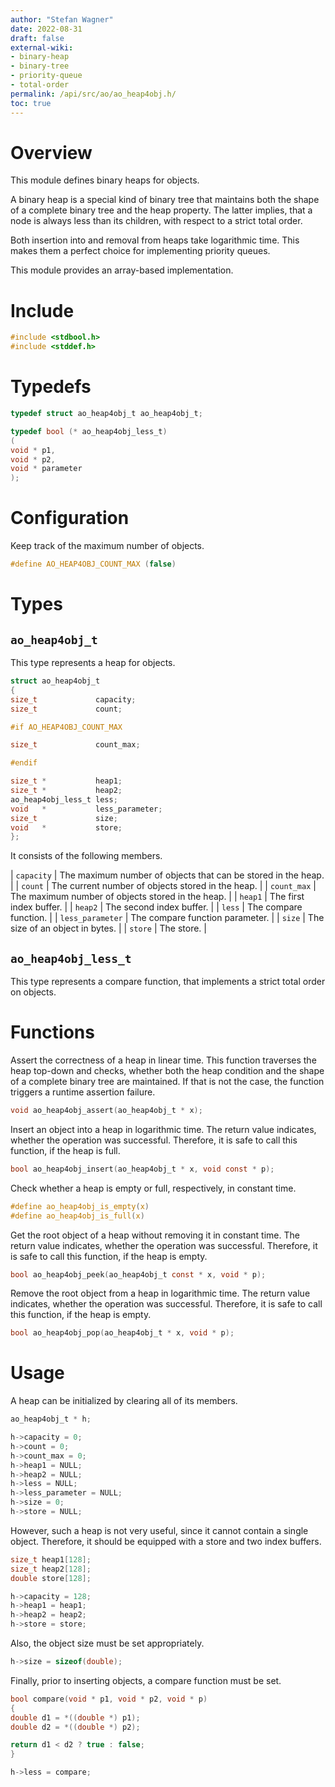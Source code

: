 ```yaml
---
author: "Stefan Wagner"
date: 2022-08-31
draft: false
external-wiki:
- binary-heap
- binary-tree
- priority-queue
- total-order
permalink: /api/src/ao/ao_heap4obj.h/
toc: true
---
```


# Overview

This module defines binary heaps for objects.

A binary heap is a special kind of binary tree that maintains both the shape of a complete binary tree and the heap property. The latter implies, that a node is always less than its children, with respect to a strict total order.

Both insertion into and removal from heaps take logarithmic time. This makes them a perfect choice for implementing priority queues.

This module provides an array-based implementation.

# Include

```c
#include <stdbool.h>
#include <stddef.h>
```

# Typedefs

```c
typedef struct ao_heap4obj_t ao_heap4obj_t;
```

```c
typedef bool (* ao_heap4obj_less_t)
(
void * p1,
void * p2,
void * parameter
);
```

# Configuration

Keep track of the maximum number of objects.

```c
#define AO_HEAP4OBJ_COUNT_MAX (false)
```

# Types

## `ao_heap4obj_t`

This type represents a heap for objects.

```c
struct ao_heap4obj_t
{
size_t             capacity;
size_t             count;

#if AO_HEAP4OBJ_COUNT_MAX

size_t             count_max;

#endif

size_t *           heap1;
size_t *           heap2;
ao_heap4obj_less_t less;
void   *           less_parameter;
size_t             size;
void   *           store;
};
```

It consists of the following members.

| `capacity` | The maximum number of objects that can be stored in the heap. |
| `count` | The current number of objects stored in the heap. |
| `count_max` | The maximum number of objects stored in the heap. |
| `heap1` | The first index buffer. |
| `heap2` | The second index buffer. |
| `less` | The compare function. |
| `less_parameter` | The compare function parameter. |
| `size` | The size of an object in bytes. |
| `store` | The store. |

## `ao_heap4obj_less_t`

This type represents a compare function, that implements a strict total order on objects.

# Functions

Assert the correctness of a heap in linear time. This function traverses the heap top-down and checks, whether both the heap condition and the shape of a complete binary tree are maintained. If that is not the case, the function triggers a runtime assertion failure.

```c
void ao_heap4obj_assert(ao_heap4obj_t * x);
```

Insert an object into a heap in logarithmic time. The return value indicates, whether the operation was successful. Therefore, it is safe to call this function, if the heap is full.

```c
bool ao_heap4obj_insert(ao_heap4obj_t * x, void const * p);
```

Check whether a heap is empty or full, respectively, in constant time.

```c
#define ao_heap4obj_is_empty(x)
#define ao_heap4obj_is_full(x)
```

Get the root object of a heap without removing it in constant time. The return value indicates, whether the operation was successful. Therefore, it is safe to call this function, if the heap is empty.

```c
bool ao_heap4obj_peek(ao_heap4obj_t const * x, void * p);
```

Remove the root object from a heap in logarithmic time. The return value indicates, whether the operation was successful. Therefore, it is safe to call this function, if the heap is empty.

```c
bool ao_heap4obj_pop(ao_heap4obj_t * x, void * p);
```

# Usage

A heap can be initialized by clearing all of its members.

```c
ao_heap4obj_t * h;
```

```c
h->capacity = 0;
h->count = 0;
h->count_max = 0;
h->heap1 = NULL;
h->heap2 = NULL;
h->less = NULL;
h->less_parameter = NULL;
h->size = 0;
h->store = NULL;
```

However, such a heap is not very useful, since it cannot contain a single object. Therefore, it should be equipped with a store and two index buffers.

```c
size_t heap1[128];
size_t heap2[128];
double store[128];
```

```c
h->capacity = 128;
h->heap1 = heap1;
h->heap2 = heap2;
h->store = store;
```

Also, the object size must be set appropriately.

```c
h->size = sizeof(double);
```

Finally, prior to inserting objects, a compare function must be set.

```c
bool compare(void * p1, void * p2, void * p)
{
double d1 = *((double *) p1);
double d2 = *((double *) p2);

return d1 < d2 ? true : false;
}
```

```c
h->less = compare;
```

